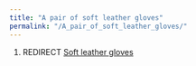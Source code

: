 ```yaml
---
title: "A pair of soft leather gloves"
permalink: "/A_pair_of_soft_leather_gloves/"
---
```


1.  REDIRECT [Soft leather gloves](Soft_leather_gloves "wikilink")